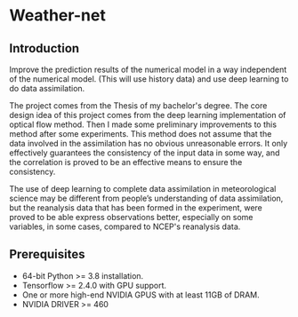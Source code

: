 # Weather-net

## Introduction

Improve the prediction results of the numerical model in a way independent of the numerical model. (This will use history data) and use deep learning to do data assimilation.

The project comes from  the Thesis of my bachelor's degree. The core design idea of this project comes from the deep learning implementation of optical flow method. Then I made some preliminary improvements to this method after some experiments. This method does not assume that the data involved in the assimilation has no obvious unreasonable errors. It only effectively guarantees the consistency of the input data in some way, and the correlation is proved to be an effective means to ensure the consistency. 

The use of deep learning to complete data assimilation in meteorological science may be different from people’s understanding of data assimilation, but the reanalysis data that has been formed in the experiment, were proved to be able express observations better, especially on some variables, in some cases, compared to NCEP's reanalysis data.

## Prerequisites
* 64-bit Python >= 3.8 installation.
* Tensorflow >= 2.4.0 with GPU support.
* One or more high-end NVIDIA GPUS with at least 11GB of DRAM.
* NVIDIA DRIVER >= 460